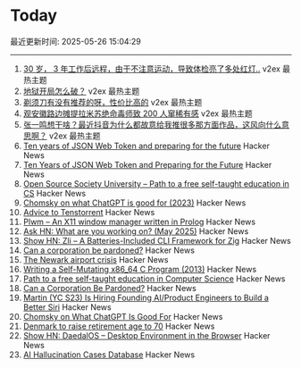 # Today

最近更新时间: 2025-05-26 15:04:29

--- 
1. [30 岁， 3 年工作后远程，由于不注意运动，导致体检亮了多处红灯..](https://www.v2ex.com/t/1134274) v2ex 最热主题
2. [地狱开局怎么破？](https://www.v2ex.com/t/1134271) v2ex 最热主题
3. [剃须刀有没有推荐的呀，性价比高的](https://www.v2ex.com/t/1134270) v2ex 最热主题
4. [观安徽路边摊提拉米苏绝命毒师致 200 人窜稀有感](https://www.v2ex.com/t/1134267) v2ex 最热主题
5. [张一鸣想干啥？最近抖音为什么都故意给我推很多那方面作品，这风向什么意思啊？](https://www.v2ex.com/t/1134242) v2ex 最热主题
6. [Ten years of JSON Web Token and preparing for the future](https://self-issued.info/?p=2708) Hacker News
7. [Ten Years of JSON Web Token and Preparing for the Future](https://self-issued.info/?p=2708) Hacker News
8. [Open Source Society University – Path to a free self-taught education in CS](https://github.com/ossu/computer-science) Hacker News
9. [Chomsky on what ChatGPT is good for (2023)](https://chomsky.info/20230503-2/) Hacker News
10. [Advice to Tenstorrent](https://github.com/geohot/tt-tiny) Hacker News
11. [Plwm – An X11 window manager written in Prolog](https://github.com/Seeker04/plwm) Hacker News
12. [Ask HN: What are you working on? (May 2025)](https://news.ycombinator.com/item?id=44090387) Hacker News
13. [Show HN: Zli – A Batteries-Included CLI Framework for Zig](https://github.com/xcaeser/zli) Hacker News
14. [Can a corporation be pardoned?](https://papers.ssrn.com/sol3/papers.cfm?abstract_id=5202339) Hacker News
15. [The Newark airport crisis](https://www.theverge.com/planes/673462/newark-airport-delay-air-traffic-control-tracon-radar) Hacker News
16. [Writing a Self-Mutating x86_64 C Program (2013)](https://ephemeral.cx/2013/12/writing-a-self-mutating-x86_64-c-program/) Hacker News
17. [Path to a free self-taught education in Computer Science](https://github.com/ossu/computer-science) Hacker News
18. [Can a Corporation Be Pardoned?](https://papers.ssrn.com/sol3/papers.cfm?abstract_id=5202339) Hacker News
19. [Martin (YC S23) Is Hiring Founding AI/Product Engineers to Build a Better Siri](https://www.ycombinator.com/companies/martin/jobs) Hacker News
20. [Chomsky on What ChatGPT Is Good For](https://chomsky.info/20230503-2/) Hacker News
21. [Denmark to raise retirement age to 70](https://www.telegraph.co.uk/world-news/2025/05/23/denmark-raise-retirement-age-70/) Hacker News
22. [Show HN: DaedalOS – Desktop Environment in the Browser](https://github.com/DustinBrett/daedalOS) Hacker News
23. [AI Hallucination Cases Database](https://www.damiencharlotin.com/hallucinations/) Hacker News
